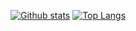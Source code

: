 [![Github stats](https://github-readme-stats.vercel.app/api?username=gbroccoli&show_icons=true&theme=dark&include_all_commits=true)](https://github.com/gbroccoli/github-readme-stats)
[![Top Langs](https://github-readme-stats.vercel.app/api/top-langs/?username=gbroccoli&layout=compact&theme=dark)](https://github.com/gbroccoli/github-readme-stats)
